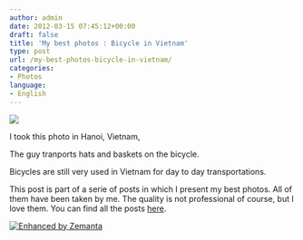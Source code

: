 ```yaml
---
author: admin
date: 2012-03-15 07:45:12+00:00
draft: false
title: 'My best photos : Bicycle in Vietnam'
type: post
url: /my-best-photos-bicycle-in-vietnam/
categories:
- Photos
language:
- English
---
```


[![](https://lh6.googleusercontent.com/-Vl_hLv7_bp8/TyL9K71wa2I/AAAAAAAB0ng/8pgmbuvYjq8/s640/IMG_1023.jpg)
](https://picasaweb.google.com/lh/photo/7UtX0E6THEMI6vDPXNaZ9NMTjNZETYmyPJy0liipFm0?feat=embedwebsite)

I took this photo in Hanoi, Vietnam,

The guy tranports hats and baskets on the bicycle.

Bicycles are still very used in Vietnam for day to day transportations.

This post is part of a serie of posts in which I present my best photos. All of them have been taken by me. The quality is not professional of course, but I love them. You can find all the posts [here](http://laurentmaumet.com/english/category/photos/).


[![Enhanced by Zemanta](http://img.zemanta.com/zemified_a.png?x-id=f270e8a2-b44b-4561-8873-529964e36552)
](http://www.zemanta.com/)
